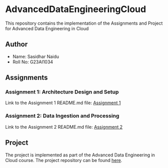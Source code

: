 # AdvancedDataEngineeringCloud


This repository contains the implementation of the Assignments and Project for Advanced Data Engineering in Cloud 

## Author

- Name: Sasidhar Naidu
- Roll No: G23AI1034

## Assignments

### Assignment 1: Architecture Design and Setup
Link to the Assignment 1 README.md file: [Assignment 1](Assignment-1/README.md)

### Assignment 2: Data Ingestion and Processing
Link to the Assignment 2 README.md file: [Assignment 2](Assignment-2/README.md)


## Project
The project is implemented as part of the Advanced Data Engineering in Cloud course. The project repository can be found [here](Project/HealthcareManagementsystem/README.md).